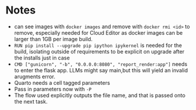 # Notes

- can see images with `docker images` and remove with `docker rmi <id>` to remove, especially needed for Cloud Editor as docker images can be larger than 1GB per image build.
- `RUN pip install --upgrade pip ipython ipykernel` is needed for the build, isolating outside of requirements to be explicit on upgrade after the installs just in case
- `CMD ["gunicorn", "-b", "0.0.0.0:8080", "report_render:app"]` needs to enter the flask app.  LLMs might say main,but this will yield an invalid arugments error.
- Quarto needs a cell tagged parameters
- Pass in parameters now with `-P` 
- The flow used explicitly outputs the file name, and that is passed onto the next task.
